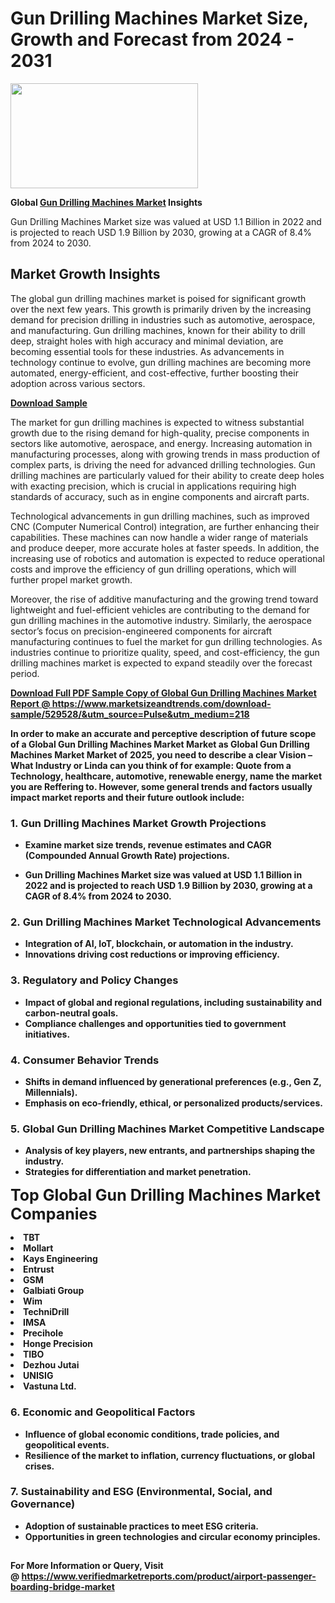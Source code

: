 <H1>Gun Drilling Machines Market Size, Growth and Forecast from 2024 - 2031</H1><img class="aligncenter size-medium wp-image-584254" src="https://thirdeyenews.in/wp-content/uploads/2024/09/Global-Market-Research-300x168.jpeg" alt="" width="300" height="168" /><p><strong>Global&nbsp;<a href="https://www.marketsizeandtrends.com/download-sample/529528/&amp;utm_source=Pulse&amp;utm_medium=218">Gun Drilling Machines Market</a> Insights</strong></p><p>Gun Drilling Machines Market size was valued at USD 1.1 Billion in 2022 and is projected to reach USD 1.9 Billion by 2030, growing at a CAGR of 8.4% from 2024 to 2030.</p><p><h2>Market Growth Insights</h2> <p>The global gun drilling machines market is poised for significant growth over the next few years. This growth is primarily driven by the increasing demand for precision drilling in industries such as automotive, aerospace, and manufacturing. Gun drilling machines, known for their ability to drill deep, straight holes with high accuracy and minimal deviation, are becoming essential tools for these industries. As advancements in technology continue to evolve, gun drilling machines are becoming more automated, energy-efficient, and cost-effective, further boosting their adoption across various sectors.</p> <p><strong><a href="#">Download Sample</a></strong></p> <p>The market for gun drilling machines is expected to witness substantial growth due to the rising demand for high-quality, precise components in sectors like automotive, aerospace, and energy. Increasing automation in manufacturing processes, along with growing trends in mass production of complex parts, is driving the need for advanced drilling technologies. Gun drilling machines are particularly valued for their ability to create deep holes with exacting precision, which is crucial in applications requiring high standards of accuracy, such as in engine components and aircraft parts.</p> <p>Technological advancements in gun drilling machines, such as improved CNC (Computer Numerical Control) integration, are further enhancing their capabilities. These machines can now handle a wider range of materials and produce deeper, more accurate holes at faster speeds. In addition, the increasing use of robotics and automation is expected to reduce operational costs and improve the efficiency of gun drilling operations, which will further propel market growth.</p> <p>Moreover, the rise of additive manufacturing and the growing trend toward lightweight and fuel-efficient vehicles are contributing to the demand for gun drilling machines in the automotive industry. Similarly, the aerospace sector’s focus on precision-engineered components for aircraft manufacturing continues to fuel the market for gun drilling technologies. As industries continue to prioritize quality, speed, and cost-efficiency, the gun drilling machines market is expected to expand steadily over the forecast period.</p> <p><strong><a href="#"></p><p><span class=""><strong>Download Full PDF Sample Copy of Global Gun Drilling Machines Market Report</strong> @ <a href="https://www.marketsizeandtrends.com/download-sample/529528/&amp;utm_source=Pulse&amp;utm_medium=218" target="_blank">https://www.marketsizeandtrends.com/download-sample/529528/&amp;utm_source=Pulse&amp;utm_medium=218</a></span></p><p>In order to make an accurate and perceptive description of future scope of a Global&nbsp;Gun Drilling Machines Market Market as Global&nbsp;Gun Drilling Machines Market Market of 2025, you need to describe a clear Vision &ndash; What Industry or Linda can you think of for example: Quote from a Technology, healthcare, automotive, renewable energy, name the market you are Reffering to. However, some general trends and factors usually impact market reports and their future outlook include:</p><h3>1.&nbsp;<strong>Gun Drilling Machines Market Growth Projections</strong></h3><ul><li>Examine market size trends, revenue estimates and CAGR (Compounded Annual Growth Rate) projections.</li><li><p>Gun Drilling Machines Market size was valued at USD 1.1 Billion in 2022 and is projected to reach USD 1.9 Billion by 2030, growing at a CAGR of 8.4% from 2024 to 2030.</p></li></ul><h3>2.&nbsp;<strong>Gun Drilling Machines Market Technological Advancements</strong></h3><ul><li>Integration of AI, IoT, blockchain, or automation in the industry.</li><li>Innovations driving cost reductions or improving efficiency.</li></ul><h3>3.&nbsp;<strong>Regulatory and Policy Changes</strong></h3><ul><li>Impact of global and regional regulations, including sustainability and carbon-neutral goals.</li><li>Compliance challenges and opportunities tied to government initiatives.</li></ul><h3>4.&nbsp;<strong>Consumer Behavior Trends</strong></h3><ul><li>Shifts in demand influenced by generational preferences (e.g., Gen Z, Millennials).</li><li>Emphasis on eco-friendly, ethical, or personalized products/services.</li></ul><h3>5.&nbsp;<strong>Global Gun Drilling Machines Market Competitive Landscape</strong></h3><ul><li>Analysis of key players, new entrants, and partnerships shaping the industry.</li><li>Strategies for differentiation and market penetration.</li></ul><p data-pm-slice="1 1 []"><span style="color: inherit; font-family: inherit; font-size: 25px;">Top Global Gun Drilling Machines Market Companies</span></p><div class="" data-test-id=""><p><li>TBT</li><li> Mollart</li><li> Kays Engineering</li><li> Entrust</li><li> GSM</li><li> Galbiati Group</li><li> Wim</li><li> TechniDrill</li><li> IMSA</li><li> Precihole</li><li> Honge Precision</li><li> TIBO</li><li> Dezhou Jutai</li><li> UNISIG</li><li> Vastuna Ltd.</li></p></div><h3>6.&nbsp;<strong>Economic and Geopolitical Factors</strong></h3><ul><li>Influence of global economic conditions, trade policies, and geopolitical events.</li><li>Resilience of the market to inflation, currency fluctuations, or global crises.</li></ul><h3>7.&nbsp;<strong>Sustainability and ESG (Environmental, Social, and Governance)</strong></h3><ul><li>Adoption of sustainable practices to meet ESG criteria.</li><li>Opportunities in green technologies and circular economy principles.</li></ul><h2><strong style="font-size: 14px;">For More Information or Query, Visit @&nbsp;</strong><a style="background-color: #ffffff; font-size: 14px;" href="https://www.marketsizeandtrends.com/report/gun-drilling-machines-market/" target="_blank">https://www.verifiedmarketreports.com/product/airport-passenger-boarding-bridge-market</a></h2>
